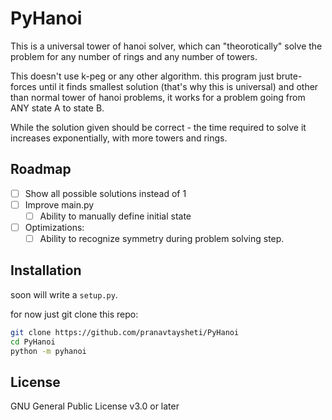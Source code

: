 # PyHanoi

This is a universal tower of hanoi solver, which can "theorotically" solve the
problem for any number of rings and any number of towers.

This doesn't use k-peg or any other algorithm. this program just brute-forces
until it finds smallest solution (that's why this is universal) and other than
normal tower of hanoi problems, it works for a problem going from ANY state A
to state B.

While the solution given should be correct - the time required to solve it
increases exponentially, with more towers and rings.

## Roadmap

- [ ] Show all possible solutions instead of 1
- [ ] Improve main.py
  - [ ] Ability to manually define initial state
- [ ] Optimizations:
  - [ ] Ability to recognize symmetry during problem solving step.

## Installation

soon will write a `setup.py`.

for now just git clone this repo:

``` bash
git clone https://github.com/pranavtaysheti/PyHanoi
cd PyHanoi
python -m pyhanoi
```

## License

GNU General Public License v3.0 or later
